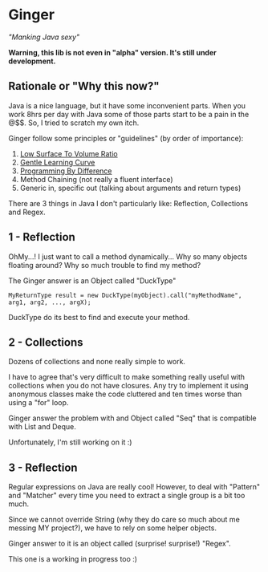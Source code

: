 Ginger
======

_"Manking Java sexy"_

**Warning, this lib is not even in "alpha" version. It's still under development.**


Rationale or "Why this now?"
----------------------------

Java is a nice language, but it have some inconvenient parts. When you work 8hrs per day with Java some of those parts start to be a pain in the @$$. So, I tried to scratch my own itch.

Ginger follow some principles or "guidelines" (by order of importance):

1.  [Low Surface To Volume Ratio](http://www.laputan.org/selfish/selfish.html#LowSurfaceToVolumeRatio)
2.  [Gentle Learning Curve](http://www.laputan.org/selfish/selfish.html#GentleLearningCurve)
3.  [Programming By Difference](http://www.laputan.org/selfish/selfish.html#ProgrammingByDifference)
4.  Method Chaining (not really a fluent interface)
5.  Generic in, specific out (talking about arguments and return types)

There are 3 things in Java I don't particularly like: Reflection, Collections and Regex.

1 - Reflection
--------------

OhMy...! I just want to call a method dynamically...
Why so many objects floating around?
Why so much trouble to find my method?

The Ginger answer is an Object called "DuckType"
    
    MyReturnType result = new DuckType(myObject).call("myMethodName", arg1, arg2, ..., argX);
        
DuckType do its best to find and execute your method.

2 - Collections
---------------

Dozens of collections and none really simple to work.

I have to agree that's very difficult to make something really useful with collections when you do not have closures. Any try to implement it using anonymous classes make the code cluttered and ten times worse than using a "for" loop.

Ginger answer the problem with and Object called "Seq" that is compatible with List and Deque.

Unfortunately, I'm still working on it :)

3 - Reflection  
--------------

Regular expressions on Java are really cool! However, to deal with "Pattern" and "Matcher" every time you need to extract a single group is a bit too much.

Since we cannot override String (why they do care so much about me messing MY project?), we have to rely on some helper objects.

Ginger answer to it is an object called (surprise! surprise!) "Regex".

This one is a working in progress too :)